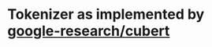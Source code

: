 # Tokenizer as implemented by [google-research/cubert](https://github.com/google-research/google-research/tree/master/cubert)